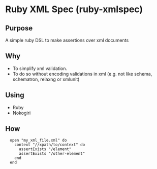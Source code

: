# Ruby XML Spec (ruby-xmlspec)

## Purpose
A simple ruby DSL to make assertions over xml documents

## Why
- To simplify xml validation.
- To do so without encoding validations in xml (e.g. not like schema, schematron, relaxng or xmlunit)

## Using
- Ruby
- Nokogiri

## How
```
  open "my_xml_file.xml" do
    context "//xpath/to/context" do
      assertExists "/element"
      assertExists "/other-element"
    end
  end
```
